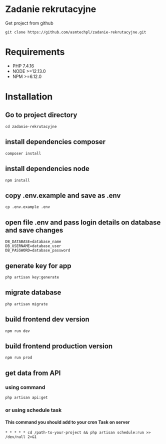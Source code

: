 # Zadanie rekrutacyjne

Get project from github
```shell
git clone https://github.com/asmtechpl/zadanie-rekrutacyjne.git
```
# Requirements

- PHP 7.4.16
- NODE >=12.13.0
- NPM >=6.12.0

# Installation

## Go to project directory
```shell
cd zadanie-rekrutacyjne
```
## install dependencies composer
```shell
composer install
```

## install dependencies node
```shell
npm install
```

## copy .env.example and save as .env
```shell
cp .env.example .env
```

## open file .env and pass login details on database and save changes

```env
DB_DATABASE=database_name
DB_USERNAME=database_user
DB_PASSWORD=database_password
```

## generate key for app
```shell
php artisan key:generate
```

## migrate database
```shell
php artisan migrate
```

## build frontend dev version
```shell
npm run dev
```
## build frontend production version
```shell
npm run prod
```

## get data from API
### using command 
```shell
php artisan api:get
```

### or using schedule task
#### This command you should add to your cron Task on server
```shell 
* * * * * cd /path-to-your-project && php artisan schedule:run >> /dev/null 2>&1
```
